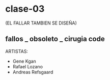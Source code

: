 # clase-03

(EL FALLAR TAMBIEN SE DISEÑA)

## fallos _ obsoleto _ cirugia code

ARTISTAS:

* Gene Kgan
* Rafael Lozano
* Andreas Refsgaard
